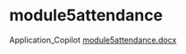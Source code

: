 # module5attendance
Application_Copilot
[module5attendance.docx](https://github.com/user-attachments/files/17451618/module5attendance.docx)

